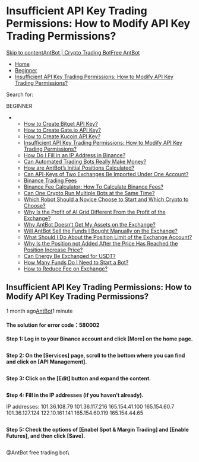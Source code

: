 # Insufficient API Key Trading Permissions: How to Modify API Key Trading Permissions?

[Skip to content](https://www.antrade.io/guide/docs/en/insufficient-api-trading-permissions/#content)[AntBot | Crypto Trading Bot](https://www.antrade.io/guide/docs/en/)[Free AntBot](https://antrade.io/)

* [Home](https://www.antrade.io/guide/docs/en)
* [Beginner](https://www.antrade.io/guide/docs/en/en-beginner/)
* [Insufficient API Key Trading Permissions: How to Modify API Key Trading Permissions?](https://www.antrade.io/guide/docs/en/insufficient-api-trading-permissions/)

Search for:

BEGINNER

*
  * [How to Create Bitget API Key?](https://www.antrade.io/guide/docs/en/binding\_bitget/)
  * [How to Create Gate.io API Key?](https://www.antrade.io/guide/docs/en/binding\_gateio/)
  * [How to Create Kucoin API Key?](https://www.antrade.io/guide/docs/en/binding\_kucoin/)
  * [Insufficient API Key Trading Permissions: How to Modify API Key Trading Permissions?](https://www.antrade.io/guide/docs/en/insufficient-api-trading-permissions/)
  * [How Do I Fill in an IP Address in Binance?](https://www.antrade.io/guide/docs/en/ip-address-of-binance/)
  * [Can Automated Trading Bots Really Make Money?](https://www.antrade.io/guide/docs/en/robots-make-money/)
  * [How are AntBot’s Initial Positions Calculated?](https://www.antrade.io/guide/docs/en/antbots-initial-positions-calculated/)
  * [Can API-Keys of Two Exchanges Be Imported Under One Account?](https://www.antrade.io/guide/docs/en/two-api-keys-under-one-account/)
  * [Binance Trading Fees](https://www.antrade.io/guide/docs/en/binance-trading-fees/)
  * [Binance Fee Calculator: How To Calculate Binance Fees?](https://www.antrade.io/guide/docs/en/binance-fee-calculator-how-to-calculate-binance-fees/)
  * [Can One Crypto Run Multiple Bots at the Same Time?](https://www.antrade.io/guide/docs/en/one-crypto-run-multiple-bots/)
  * [Which Robot Should a Novice Choose to Start and Which Crypto to Choose?](https://www.antrade.io/guide/docs/en/novice-choose-bot-and-crypto/)
  * [Why Is the Profit of AI Grid Different From the Profit of the Exchange?](https://www.antrade.io/guide/docs/en/the-profit-difference-in-ai-grid-and-exchange/)
  * [Why AntBot Doesn’t Get My Assets on the Exchange?](https://www.antrade.io/guide/docs/en/why-doesnt-get-assets/)
  * [Will AntBot Sell the Funds I Bought Manually on the Exchange?](https://www.antrade.io/guide/docs/en/will-antbot-sell-funds-i-bought/)
  * [What Should I Do About the Position Limit of the Exchange Account?](https://www.antrade.io/guide/docs/en/position-limit-of-exchange-account/)
  * [Why Is the Position not Added After the Price Has Reached the Position Increase Price?](https://www.antrade.io/guide/docs/en/why-is-position-not-added/)
  * [Can Energy Be Exchanged for USDT?](https://www.antrade.io/guide/docs/en/energy-exchange-usdt/)
  * [How Many Funds Do I Need to Start a Bot?](https://www.antrade.io/guide/docs/en/funds-to-start-bot/)
  * [How to Reduce Fee on Exchange?](https://www.antrade.io/guide/docs/en/reduce-fee-on-exchange/)

## Insufficient API Key Trading Permissions: How to Modify API Key Trading Permissions?

1 month ago[AntBot](https://www.antrade.io/guide/docs/en/author/antbot/)1 minute

#### The solution for error code：580002

**Step 1: Log in to your Binance account and click \[More] on the home page.**

<figure><img src="https://www.antrade.io/guide/docs/en/wp-content/uploads/2023/02/1-5.jpg" alt=""><figcaption></figcaption></figure>

**Step 2: On the \[Services] page, scroll to the bottom where you can find and click on \[API Management].**

<figure><img src="https://www.antrade.io/guide/docs/en/wp-content/uploads/2023/02/2-5.jpg" alt=""><figcaption></figcaption></figure>

**Step 3: Click on the \[Edit] button and expand the content.**

<figure><img src="https://www.antrade.io/guide/docs/en/wp-content/uploads/2023/02/3jpg-3.jpg" alt=""><figcaption></figcaption></figure>

**Step 4: Fill in the IP addresses (if you haven’t already).**

IP addresses: 101.36.108.79 101.36.117.216 165.154.41.100 165.154.60.7 101.36.127.124 122.10.161.141 165.154.60.119 165.154.44.65

<figure><img src="https://www.antrade.io/guide/docs/en/wp-content/uploads/2023/02/7-2.jpg" alt=""><figcaption></figcaption></figure>

**Step 5: Check the options of \[Enabel Spot & Margin Trading] and \[Enable Futures], and then click \[Save].**

<figure><img src="https://www.antrade.io/guide/docs/en/wp-content/uploads/2023/02/532.jpg" alt=""><figcaption></figcaption></figure>

@AntBot free trading bot\
